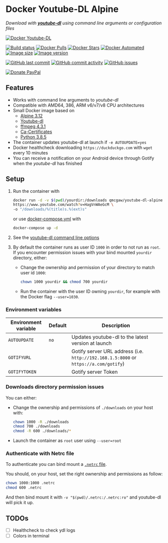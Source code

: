 # Docker Youtube-DL Alpine

*Download with [**youtube-dl**](https://github.com/rg3/youtube-dl) using command line arguments or configuration files*

[![Docker Youtube-DL](https://github.com/qdm12/youtube-dl-docker/raw/master/title.png)](https://hub.docker.com/r/qmcgaw/youtube-dl-alpine/)

[![Build status](https://github.com/qdm12/ddns-updater/workflows/Buildx%20latest/badge.svg)](https://github.com/qdm12/ddns-updater/actions?query=workflow%3A%22Buildx+latest%22)
[![Docker Pulls](https://img.shields.io/docker/pulls/qmcgaw/youtube-dl-alpine.svg)](https://hub.docker.com/r/qmcgaw/youtube-dl-alpine)
[![Docker Stars](https://img.shields.io/docker/stars/qmcgaw/youtube-dl-alpine.svg)](https://hub.docker.com/r/qmcgaw/youtube-dl-alpine)
[![Docker Automated](https://img.shields.io/docker/automated/qmcgaw/youtube-dl-alpine.svg)](https://hub.docker.com/r/qmcgaw/youtube-dl-alpine)
[![Image size](https://images.microbadger.com/badges/image/qmcgaw/youtube-dl-alpine.svg)](https://microbadger.com/images/qmcgaw/youtube-dl-alpine)
[![Image version](https://images.microbadger.com/badges/version/qmcgaw/youtube-dl-alpine.svg)](https://microbadger.com/images/qmcgaw/youtube-dl-alpine)

[![GitHub last commit](https://img.shields.io/github/last-commit/qdm12/youtube-dl-docker.svg)](https://github.com/qdm12/youtube-dl-docker/issues)
[![GitHub commit activity](https://img.shields.io/github/commit-activity/y/qdm12/youtube-dl-docker.svg)](https://github.com/qdm12/youtube-dl-docker/issues)
[![GitHub issues](https://img.shields.io/github/issues/qdm12/youtube-dl-docker.svg)](https://github.com/qdm12/youtube-dl-docker/issues)

[![Donate PayPal](https://img.shields.io/badge/Donate-PayPal-green.svg)](https://paypal.me/qmcgaw)

## Features

- Works with command line arguments to *youtube-dl*
- Compatible with AMD64, 386, ARM v6/v7/v8 CPU architectures
- Small Docker image based on
    - [Alpine 3.12](https://alpinelinux.org)
    - [Youtube-dl](https://github.com/rg3/youtube-dl)
    - [ffmpeg 4.3.1](https://pkgs.alpinelinux.org/package/v3.10/community/x86_64/ffmpeg)
    - [Ca-Certificates](https://pkgs.alpinelinux.org/package/v3.10/main/x86_64/ca-certificates)
    - [Python 3.8.5](https://pkgs.alpinelinux.org/package/v3.10/main/x86_64/python)
- The container updates youtube-dl at launch if `-e AUTOUPDATE=yes`
- Docker healthcheck downloading `https://duckduckgo.com` with `wget` every 10 minutes
- You can receive a notification on your Android device through Gotify when the *youtube-dl* has finished

## Setup

1. Run the container with

    ```bash
    docker run -d -v $(pwd)/yourdir:/downloads qmcgaw/youtube-dl-alpine \
    https://www.youtube.com/watch?v=HagVnWAeGcM \
    -o "/downloads/%(title)s.%(ext)s"
    ```

    or use [docker-compose.yml](https://github.com/qdm12/youtube-dl-docker/blob/master/docker-compose.yml) with

    ```bash
    docker-compose up -d
    ```

1. See the [youtube-dl command line options](https://github.com/rg3/youtube-dl/blob/master/README.md#options)
1. By default the container runs as user ID `1000` in order to not run as `root`.
If you encounter permission issues with your bind mounted `yourdir` directory, either:
    - Change the ownership and permission of your directory to match user id `1000`:

        ```sh
        chown 1000 yourdir && chmod 700 yourdir
        ```

    - Run the container with the user ID owning `yourdir`, for example with the Docker flag `--user=1030`.

### Environment variables

| Environment variable | Default | Description |
| --- | --- | --- |
| `AUTOUPDATE` | `no` | Updates youtube-dl to the latest version at launch |
| `GOTIFYURL` |  | Gotify server URL address (i.e. `http://192.168.1.5:8000` or `https://a.com/gotify`) |
| `GOTIFYTOKEN` |  | Gotify server Token |

### Downloads directory permission issues

You can either:

- Change the ownership and permissions of `./downloads` on your host with:

    ```sh
    chown 1000 -R ./downloads
    chmod 700 ./downloads
    chmod -R 600 ./downloads/*
    ```

- Launch the container as `root` user using `--user=root`

### Authenticate with Netrc file

To authenticate you can bind mount a [`.netrc` file](https://github.com/ytdl-org/youtube-dl/blob/master/README.md#authentication-with-netrc-file).

You should, on your host, set the right ownership and permissions as follow:

```sh
chown 1000:1000 .netrc
chmod 600 .netrc
```

And then bind mount it with `-v "$(pwd)/.netrc:/.netrc:ro"` and youtube-dl will pick it up.

## TODOs

- [ ] Healthcheck to check ydl logs
- [ ] Colors in terminal
